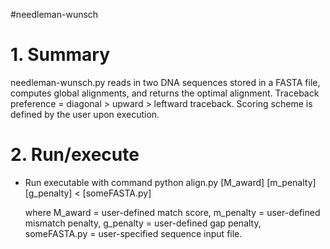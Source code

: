 #needleman-wunsch

# 1. Summary 

needleman-wunsch.py reads in two DNA sequences stored in a FASTA file, computes global alignments, and returns the optimal alignment.
Traceback preference = diagonal > upward > leftward traceback.
Scoring scheme is defined by the user upon execution.


# 2. Run/execute 
- Run executable with command
      python align.py [M_award] [m_penalty] [g_penalty] < [someFASTA.py]
            
  where
      M_award = user-defined match score,
      m_penalty = user-defined mismatch penalty,
      g_penalty = user-defined gap penalty,
      someFASTA.py = user-specified sequence input file.


